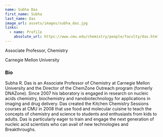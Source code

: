 ```yaml
---
name: Subha Das
first_name: Subha
last_name: Das
image_url: assets/images/subha_das.jpg
links:
  - name: Profile
    absolute_url: https://www.cmu.edu/chemistry/people/faculty/das.html
---
```


Associate Professor, Chemistry

Carnegie Mellon University

### Bio

Subha R. Das is an Associate Professor of Chemistry at Carnegie Mellon University and the
Director of the ChemZone Outreach program (formerly DNAZone). Since 2007 his laboratory is
engaged in research on nucleic acids chemistry, biochemistry and nanobiotechnology for
applications in imaging and drug delivery. Das created the Kitchen Chemistry Sessions courses
at CMU in 2008 that use food and molecular cuisine to teach the concepts of chemistry and
science to students and enthusiasts from kids to adults. Das is particularly eager to train and
engage the next generation of nucleic acid scientists who can avail of new technologies and
Breakthroughs.
